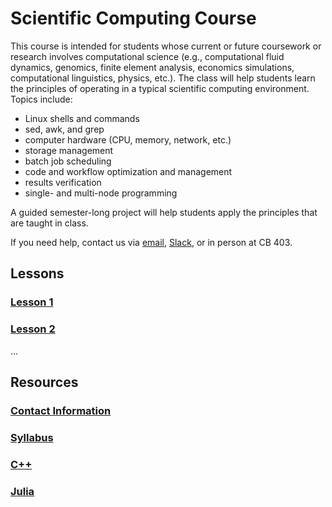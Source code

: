 # Scientific Computing Course

This course is intended for students whose current or future coursework or research involves computational science (e.g., computational fluid dynamics, genomics, finite element analysis, economics simulations, computational linguistics, physics, etc.). The class will help students learn the principles of operating in a typical scientific computing environment. Topics include:

- Linux shells and commands
- sed, awk, and grep
- computer hardware (CPU, memory, network, etc.)
- storage management
- batch job scheduling
- code and workflow optimization and management
- results verification
- single- and multi-node programming

A guided semester-long project will help students apply the principles that are taught in class.

If you need help, contact us via [email](mailto:scicompcourse@byu.edu), [Slack](https://byu-sci-comp.slack.com), or in person at CB 403.

## Lessons

### [Lesson 1](LINK)
### [Lesson 2](LINK)
...

## Resources

### [Contact Information](LINK)
### [Syllabus](LINK)
### [C++](LINK)
### [Julia](LINK)
